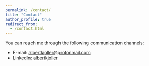 ```yaml
---
permalink: /contact/
title: "Contact"
author_profile: true
redirect_from: 
  - /contact.html
---
```


You can reach me through the following communication channels:

* E-mail: [albertkjoller@protonmail.com](albertkjoller@protonmail.com)
* LinkedIn: [albertkjoller](https://www.linkedin.com/in/albertkjoller)